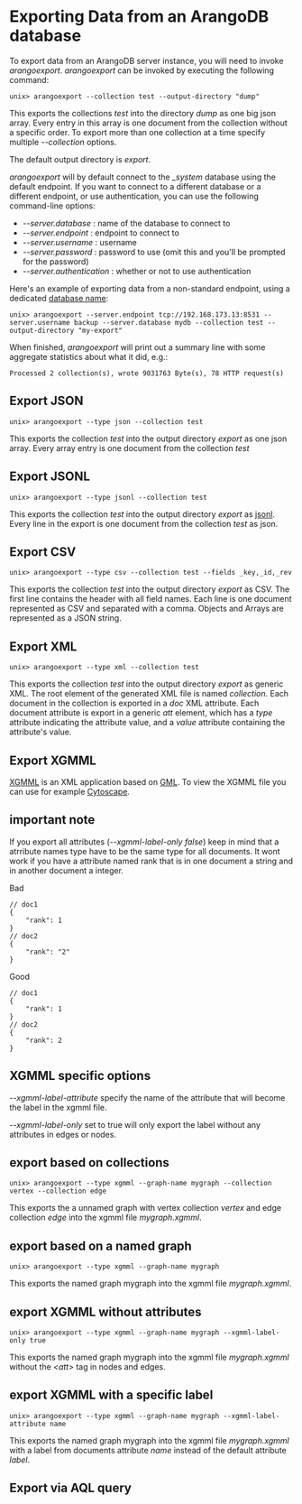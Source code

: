 Exporting Data from an ArangoDB database
======================================

To export data from an ArangoDB server instance, you will need to invoke _arangoexport_.
_arangoexport_ can be invoked by executing
the following command:

    unix> arangoexport --collection test --output-directory "dump"

This exports the collections *test* into the directory *dump* as one big json array. Every entry
in this array is one document from the collection without a specific order. To export more than
one collection at a time specify multiple *--collection* options.

The default output directory is *export*.

_arangoexport_ will by default connect to the *_system* database using the default
endpoint. If you want to connect to a different database or a different endpoint, 
or use authentication, you can use the following command-line options:

* *--server.database <string>*: name of the database to connect to
* *--server.endpoint <string>*: endpoint to connect to
* *--server.username <string>*: username
* *--server.password <string>*: password to use (omit this and you'll be prompted for the
  password)
* *--server.authentication <bool>*: whether or not to use authentication

Here's an example of exporting data from a non-standard endpoint, using a dedicated
[database name](../Appendix/Glossary.md#database-name):

    unix> arangoexport --server.endpoint tcp://192.168.173.13:8531 --server.username backup --server.database mydb --collection test --output-directory "my-export"

When finished, _arangoexport_ will print out a summary line with some aggregate 
statistics about what it did, e.g.:

    Processed 2 collection(s), wrote 9031763 Byte(s), 78 HTTP request(s)


Export JSON
-----------

    unix> arangoexport --type json --collection test

This exports the collection *test* into the output directory *export* as one json array.
Every array entry is one document from the collection *test*

Export JSONL
------------

    unix> arangoexport --type jsonl --collection test

This exports the collection *test* into the output directory *export* as [jsonl](http://jsonlines.org). Every line in the export is one document from the collection *test* as json.

Export CSV
----------

    unix> arangoexport --type csv --collection test --fields _key,_id,_rev

This exports the collection *test* into the output directory *export* as CSV. The first
line contains the header with all field names. Each line is one document represented as
CSV and separated with a comma. Objects and Arrays are represented as a JSON string.


Export XML
----------

    unix> arangoexport --type xml --collection test

This exports the collection *test* into the output directory *export* as generic XML. The root element of the generated XML file is named *collection*. Each document in the collection is exported in a *doc* XML attribute. Each document attribute is export in a generic *att* element, which has a *type* attribute indicating the attribute value, and a *value* attribute containing the attribute's value.

Export XGMML
------------

[XGMML](https://en.wikipedia.org/wiki/XGMML) is an XML application based on [GML](https://en.wikipedia.org/wiki/Graph_Modelling_Language). To view the XGMML file you can use for example [Cytoscape](http://cytoscape.org).

## important note
If you export all attributes (*--xgmml-label-only false*) keep in mind that a atrribute names type have to be the same type for all documents. It wont work if you have a attribute named rank that is in one document a string and in another document a integer.

Bad

    // doc1
    {
        "rank": 1
    }
    // doc2
    {
        "rank": "2"
    }

Good

    // doc1
    {
        "rank": 1
    }
    // doc2
    {
        "rank": 2
    }


## XGMML specific options

*--xgmml-label-attribute* specify the name of the attribute that will become the label in the xgmml file.

*--xgmml-label-only* set to true will only export the label without any attributes in edges or nodes.


## export based on collections

    unix> arangoexport --type xgmml --graph-name mygraph --collection vertex --collection edge

This exports the a unnamed graph with vertex collection *vertex* and edge collection *edge* into the xgmml file *mygraph.xgmml*.


## export based on a named graph

    unix> arangoexport --type xgmml --graph-name mygraph

This exports the named graph mygraph into the xgmml file *mygraph.xgmml*.


## export XGMML without attributes

    unix> arangoexport --type xgmml --graph-name mygraph --xgmml-label-only true

This exports the named graph mygraph into the xgmml file *mygraph.xgmml* without the *&lt;att&gt;* tag in nodes and edges.


## export XGMML with a specific label

    unix> arangoexport --type xgmml --graph-name mygraph --xgmml-label-attribute name

This exports the named graph mygraph into the xgmml file *mygraph.xgmml* with a label from documents attribute *name* instead of the default attribute *label*.

Export via AQL query
--------------------
